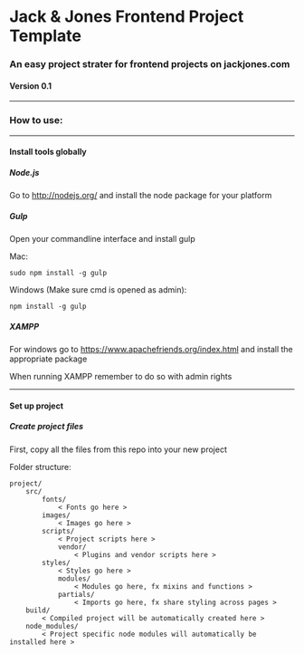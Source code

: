 # Jack & Jones Frontend Project Template

### An easy project strater for frontend projects on jackjones.com

#### Version 0.1

***

### How to use:

***

#### Install tools globally

##### Node.js

Go to http://nodejs.org/ and install the node package for your platform

##### Gulp

Open your commandline interface and install gulp

Mac:

	sudo npm install -g gulp


Windows (Make sure cmd is opened as admin):

	npm install -g gulp

##### XAMPP

For windows go to https://www.apachefriends.org/index.html and install the appropriate package

When running XAMPP remember to do so with admin rights

***

#### Set up project

##### Create project files

First, copy all the files from this repo into your new project

Folder structure:

	project/
		src/
			fonts/
				< Fonts go here >
			images/
				< Images go here >
			scripts/
				< Project scripts here >
				vendor/
					< Plugins and vendor scripts here >
			styles/
				< Styles go here >
				modules/
					< Modules go here, fx mixins and functions >
				partials/
					< Imports go here, fx share styling across pages >
		build/
			< Compiled project will be automatically created here >
		node_modules/
			< Project specific node modules will automatically be installed here >
